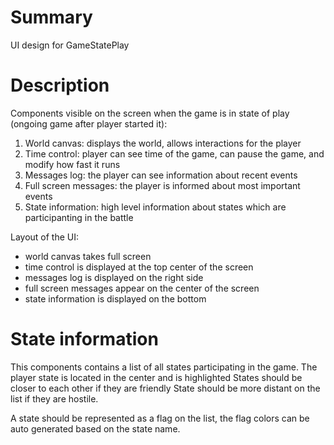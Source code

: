# Summary

UI design for GameStatePlay

# Description

Components visible on the screen when the game is in state of play (ongoing game after player started it):

1. World canvas: displays the world, allows interactions for the player
2. Time control: player can see time of the game, can pause the game, and modify how fast it runs
3. Messages log: the player can see information about recent events
4. Full screen messages: the player is informed about most important events
5. State information: high level information about states which are participanting in the battle

Layout of the UI:

- world canvas takes full screen
- time control is displayed at the top center of the screen
- messages log is displayed on the right side
- full screen messages appear on the center of the screen
- state information is displayed on the bottom

# State information

This components contains a list of all states participating in the game.
The player state is located in the center and is highlighted
States should be closer to each other if they are friendly
State should be more distant on the list if they are hostile.

A state should be represented as a flag on the list, the flag colors can be auto generated based on the state name.
